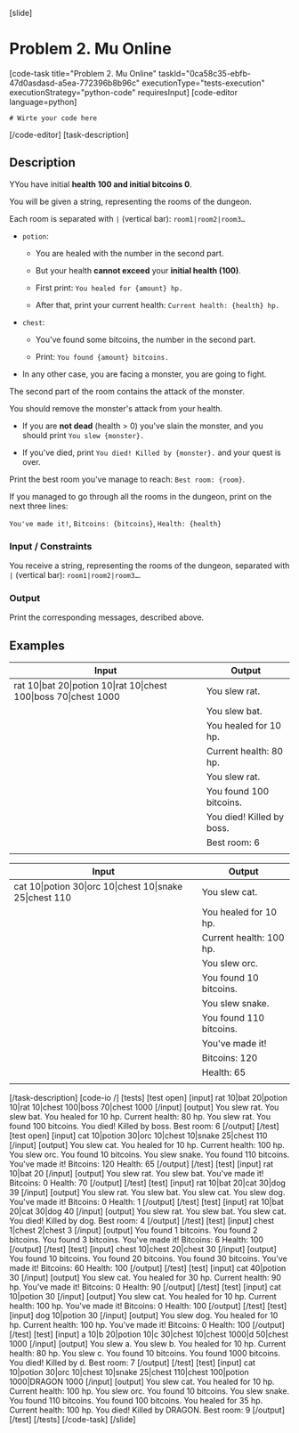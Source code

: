 [slide]
# Problem 2. Mu Online
[code-task title="Problem 2. Mu Online" taskId="0ca58c35-ebfb-47d0asdasd-a5ea-772396b8b96c" executionType="tests-execution" executionStrategy="python-code" requiresInput]
[code-editor language=python]
```
# Wirte your code here
```
[/code-editor]
[task-description]
## Description

YYou have initial **health 100 and initial bitcoins 0**.

You will be given a string, representing the rooms of the dungeon.

Each room is separated with `|` (vertical bar): `room1|room2|room3…`

- `potion`:

   - You are healed with the number in the second part.

   - But your health **cannot exceed** your **initial health (100)**.

   - First print: `You healed for {amount} hp.`

   - After that, print your current health: `Current health: {health} hp.`

- `chest`:

   - You've found some bitcoins, the number in the second part.

   - Print: `You found {amount} bitcoins.`

- In any other case, you are facing a monster, you are going to fight.

The second part of the room contains the attack of the monster.

You should remove the monster's attack from your health.

- If you are **not dead** (health \> 0) you've slain the monster, and you should print `You slew {monster}.`

- If you've died, print `You died! Killed by {monster}.` and your quest is over.

Print the best room you've manage to reach: `Best room: {room}`.

If you managed to go through all the rooms in the dungeon, print on the next three lines:

`You've made it!`, `Bitcoins: {bitcoins}`, `Health: {health}`

### Input \/ Constraints

You receive a string, representing the rooms of the dungeon, separated with `|` (vertical bar): `room1|room2|room3…`.

### Output

Print the corresponding messages, described above.


## Examples
| **Input** | **Output** |
| --- | --- |
| rat 10\|bat 20\|potion 10\|rat 10\|chest 100\|boss 70\|chest 1000 | You slew rat. |
|  | You slew bat. |
|  | You healed for 10 hp. |
|  | Current health: 80 hp. |
|  | You slew rat. |
|  | You found 100 bitcoins. |
|  | You died! Killed by boss. |
|  | Best room: 6 |
|  |  |

| **Input** | **Output** |
| --- | --- |
| cat 10\|potion 30\|orc 10\|chest 10\|snake 25\|chest 110 | You slew cat. |
|  | You healed for 10 hp. |
|  | Current health: 100 hp. |
|  | You slew orc. |
|  | You found 10 bitcoins. |
|  | You slew snake. |
|  | You found 110 bitcoins. |
|  | You've made it! |
|  | Bitcoins: 120 |
|  | Health: 65 |
|  |  |


[/task-description]
[code-io /]
[tests]
[test open]
[input]
rat 10\|bat 20\|potion 10\|rat 10\|chest 100\|boss 70\|chest 1000
[/input]
[output]
You slew rat.
You slew bat.
You healed for 10 hp.
Current health: 80 hp.
You slew rat.
You found 100 bitcoins.
You died! Killed by boss.
Best room: 6
[/output]
[/test]
[test open]
[input]
cat 10\|potion 30\|orc 10\|chest 10\|snake 25\|chest 110
[/input]
[output]
You slew cat.
You healed for 10 hp.
Current health: 100 hp.
You slew orc.
You found 10 bitcoins.
You slew snake.
You found 110 bitcoins.
You've made it!
Bitcoins: 120
Health: 65
[/output]
[/test]
[test]
[input]
rat 10\|bat 20
[/input]
[output]
You slew rat.
You slew bat.
You've made it!
Bitcoins: 0
Health: 70
[/output]
[/test]
[test]
[input]
rat 10\|bat 20\|cat 30\|dog 39
[/input]
[output]
You slew rat.
You slew bat.
You slew cat.
You slew dog.
You've made it!
Bitcoins: 0
Health: 1
[/output]
[/test]
[test]
[input]
rat 10\|bat 20\|cat 30\|dog 40
[/input]
[output]
You slew rat.
You slew bat.
You slew cat.
You died! Killed by dog.
Best room: 4
[/output]
[/test]
[test]
[input]
chest 1\|chest 2\|chest 3
[/input]
[output]
You found 1 bitcoins.
You found 2 bitcoins.
You found 3 bitcoins.
You've made it!
Bitcoins: 6
Health: 100
[/output]
[/test]
[test]
[input]
chest 10\|chest 20\|chest 30
[/input]
[output]
You found 10 bitcoins.
You found 20 bitcoins.
You found 30 bitcoins.
You've made it!
Bitcoins: 60
Health: 100
[/output]
[/test]
[test]
[input]
cat 40\|potion 30
[/input]
[output]
You slew cat.
You healed for 30 hp.
Current health: 90 hp.
You've made it!
Bitcoins: 0
Health: 90
[/output]
[/test]
[test]
[input]
cat 10\|potion 30
[/input]
[output]
You slew cat.
You healed for 10 hp.
Current health: 100 hp.
You've made it!
Bitcoins: 0
Health: 100
[/output]
[/test]
[test]
[input]
dog 10\|potion 30
[/input]
[output]
You slew dog.
You healed for 10 hp.
Current health: 100 hp.
You've made it!
Bitcoins: 0
Health: 100
[/output]
[/test]
[test]
[input]
a 10\|b 20\|potion 10\|c 30\|chest 10\|chest 1000\|d 50\|chest 1000
[/input]
[output]
You slew a.
You slew b.
You healed for 10 hp.
Current health: 80 hp.
You slew c.
You found 10 bitcoins.
You found 1000 bitcoins.
You died! Killed by d.
Best room: 7
[/output]
[/test]
[test]
[input]
cat 10\|potion 30\|orc 10\|chest 10\|snake 25\|chest 110\|chest 100\|potion 1000\|DRAGON 1000
[/input]
[output]
You slew cat.
You healed for 10 hp.
Current health: 100 hp.
You slew orc.
You found 10 bitcoins.
You slew snake.
You found 110 bitcoins.
You found 100 bitcoins.
You healed for 35 hp.
Current health: 100 hp.
You died! Killed by DRAGON.
Best room: 9
[/output]
[/test]
[/tests]
[/code-task]
[/slide]